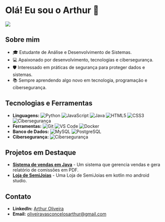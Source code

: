# Olá! Eu sou o Arthur 👋

<img src="https://readme-typing-svg.demolab.com/?lines=Bem-vindo+ao+meu+perfil!;Estudante+de+ADS;Confira+meus+projetos+👇&font=Fira%20Code&center=true&width=440&height=45&color=58a6ff&vCenter=true&pause=1000&size=22" />

## Sobre mim
- 🎓 Estudante de Análise e Desenvolvimento de Sistemas.
- 💻 Apaixonado por desenvolvimento, tecnologias e cibersegurança.
- 🛡️ Interessado em práticas de segurança para proteger dados e sistemas.
- 📚 Sempre aprendendo algo novo em tecnologia, programação e cibersegurança.

## Tecnologias e Ferramentas
- **Linguagens:** ![Python](https://img.shields.io/badge/-Python-3776AB?logo=python&logoColor=white&style=for-the-badge) ![JavaScript](https://img.shields.io/badge/-JavaScript-F7DF1E?logo=javascript&logoColor=black&style=for-the-badge) ![Java](https://img.shields.io/badge/-Java-007396?logo=java&logoColor=white&style=for-the-badge) ![HTML5](https://img.shields.io/badge/-HTML5-E34F26?logo=html5&logoColor=white&style=for-the-badge) ![CSS3](https://img.shields.io/badge/-CSS3-1572B6?logo=css3&logoColor=white&style=for-the-badge) ![Cibersegurança](https://img.shields.io/badge/-Cibersegurança-000000?logo=shield&logoColor=white&style=for-the-badge)
- **Ferramentas:** ![Git](https://img.shields.io/badge/-Git-F05032?logo=git&logoColor=white&style=for-the-badge) ![VS Code](https://img.shields.io/badge/-VS%20Code-007ACC?logo=visual-studio-code&logoColor=white&style=for-the-badge) ![Docker](https://img.shields.io/badge/-Docker-2496ED?logo=docker&logoColor=white&style=for-the-badge)
- **Banco de Dados:** ![MySQL](https://img.shields.io/badge/-MySQL-4479A1?logo=mysql&logoColor=white&style=for-the-badge) ![PostgreSQL](https://img.shields.io/badge/-PostgreSQL-336791?logo=postgresql&logoColor=white&style=for-the-badge)
- **Cibersegurança:** ![Cibersegurança](https://img.shields.io/badge/-Cibersegurança-000000?logo=shield&logoColor=white&style=for-the-badge)

## Projetos em Destaque
- [**Sistema de vendas em Java**](https://github.com/Arthurolv/sistema-de-venda-em-java) - Um sistema que gerencia vendas e gera relatório de comissões em PDF.
- [**Loja de SemiJoias**](https://github.com/Arthurolv/aplicativo-loja-de-semijoias) - Uma Loja de SemiJoias em kotlin mo android studio.

## Contato
- **LinkedIn:** [Arthur Oliveira](https://www.linkedin.com/in/arthur-oliveira-vasconcelos-24b17b214)
- **Email:** oliveiravasconcelosarthur@gmail.com
